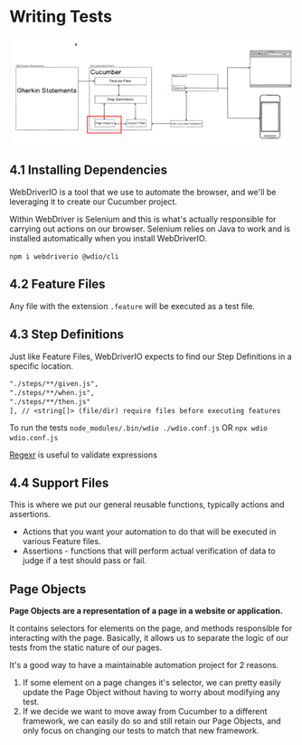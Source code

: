 # Writing Tests
![Screenshot 2025-04-23 113120.png](assets/Screenshot%202025-04-23%20113120.png)
## 4.1 Installing Dependencies

WebDriverIO is a tool that we use to automate the browser, and we'll be leveraging it to create our Cucumber project.

Within WebDriver is Selenium and this is what's actually responsible for carrying out actions on our browser. Selenium relies on Java to work and is installed automatically when you install WebDriverIO.

`npm i webdriverio @wdio/cli`

## 4.2 Feature Files

Any file with the extension `.feature` will be executed as a test file.

## 4.3 Step Definitions
Just like Feature Files, WebDriverIO expects to find our Step Definitions in a specific location.

````require: [
"./steps/**/given.js",
"./steps/**/when.js",
"./steps/**/then.js"
], // <string[]> (file/dir) require files before executing features
````

To run the tests
`node_modules/.bin/wdio ./wdio.conf.js` OR  `npx wdio wdio.conf.js`

[Regexr](https://regexr.com/) is useful to validate expressions

## 4.4 Support Files
This is where we put our general reusable functions, typically actions and assertions.
* Actions that you want your automation to do that will be executed in various Feature files.
* Assertions - functions that will perform actual verification of data to judge if a test should pass or fail.

## Page Objects
**Page Objects are a representation of a page in a website or application.**

It contains selectors for elements on the page, and methods responsible for interacting with the page. Basically, it allows us to separate the logic of our tests from the static nature of our pages.

It's a good way to have a maintainable automation project for 2 reasons.
1. If some element on a page changes it's selector, we can pretty easily update the Page Object without having to worry about modifying any test.
2. If we decide we want to move away from Cucumber to a different framework, we can easily do so and still retain our Page Objects, and only focus on changing our tests to match that new framework.

